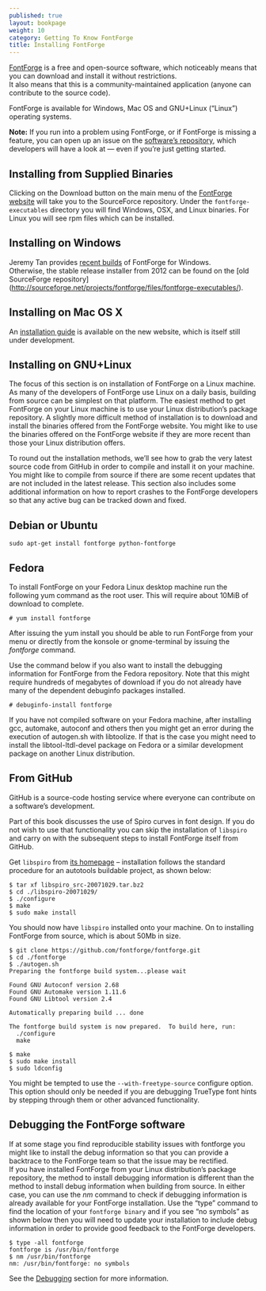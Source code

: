 ```yaml
---
published: true
layout: bookpage
weight: 10
category: Getting To Know FontForge
title: Installing FontForge
---
```


[FontForge] is a free and open-source software, which noticeably means that you can download and
install it without restrictions.  
It also means that this is a community-maintained application (anyone can contribute to the source
code).

FontForge is available for Windows, Mac OS and GNU+Linux (“Linux”) operating systems.

<p class="note"><b>Note:</b> If you run into a problem using FontForge, or if FontForge is missing a
feature, you can open up an issue on the <a href="https://github.com/fontforge/fontforge">software’s
repository</a>, which developers will have a look at &mdash; even if you’re just getting started.</p>

Installing from Supplied Binaries
---------------------------------

Clicking on the Download button on the main menu of the [FontForge website][FontForge] will take you
to the SourceForce repository. Under the `fontforge-executables` directory you will find Windows,
OSX, and Linux binaries. For Linux you will see rpm files which can be installed.

Installing on Windows
---------------------

Jeremy Tan provides [recent builds](http://sourceforge.net/projects/fontforgebuilds/) of
FontForge for Windows.  
Otherwise, the stable release installer from 2012 can be found on the [old SourceForge repository]
(http://sourceforge.net/projects/fontforge/files/fontforge-executables/).

Installing on Mac OS X
----------------------

An [installation guide](http://fontforge.github.io/en-US/downloads/mac/) is available on the new
website, which is itself still under development.

Installing on GNU+Linux
-------------------------

The focus of this section is on installation of FontForge on a Linux machine. As many of the
developers of FontForge use Linux on a daily basis, building from source can be simplest on that
platform. The easiest method to get FontForge on your Linux machine is to use your Linux
distribution’s package repository. A slightly more difficult method of installation is to download
and install the binaries offered from the FontForge website. You might like to use the binaries
offered on the FontForge website if they are more recent than those your Linux distribution offers.

To round out the installation methods, we’ll see how to grab the very latest source code from GitHub
in order to compile and install it on your machine. You might like to compile from source if
there are some recent updates that are not included in the latest release. This section also
includes some additional information on how to report crashes to the FontForge developers so that
any active bug can be tracked down and fixed.

## Debian or Ubuntu

```
sudo apt-get install fontforge python-fontforge
```

## Fedora

To install FontForge on your Fedora Linux desktop machine run the following yum command as the root
user. This will require about 10MiB of download to complete.

```
# yum install fontforge
```

After issuing the yum install you should be able to run FontForge from your menu or directly from
the konsole or gnome-terminal by issuing the *fontforge* command.

Use the command below if you also want to install the debugging information for FontForge from the
Fedora repository. Note that this might require hundreds of megabytes of download if you do not
already have many of the dependent debuginfo packages installed.

```
# debuginfo-install fontforge
```

If you have not compiled software on your Fedora machine, after installing gcc, automake, autoconf
and others then you might get an error during the execution of autogen.sh with libtoolize. If that
is the case you might need to install the libtool-ltdl-devel package on Fedora or a similar
development package on another Linux distribution.

## From GitHub

GitHub is a source-code hosting service where everyone can contribute on a software’s development.

Part of this book discusses the use of Spiro curves in font design. If you do not wish to use that
functionality you can skip the installation of `libspiro` and carry on with the subsequent steps to
install FontForge itself from GitHub.

Get `libspiro` from [its homepage](http://libspiro.sourceforge.net) &ndash; installation follows the
standard procedure for an autotools buildable project, as shown below:

```
$ tar xf libspiro_src-20071029.tar.bz2 
$ cd ./libspiro-20071029/
$ ./configure 
$ make
$ sudo make install
```

You should now have `libspiro` installed onto your machine. On to installing FontForge from source,
which is about 50Mb in size.

```
$ git clone https://github.com/fontforge/fontforge.git
$ cd ./fontforge
$ ./autogen.sh 
Preparing the fontforge build system...please wait

Found GNU Autoconf version 2.68
Found GNU Automake version 1.11.6
Found GNU Libtool version 2.4

Automatically preparing build ... done

The fontforge build system is now prepared.  To build here, run:
  ./configure
  make

$ make
$ sudo make install
$ sudo ldconfig
```

You might be tempted to use the `--with-freetype-source` configure option. This option should only
be needed if you are debugging TrueType font hints by stepping through them or other advanced
functionality.

## Debugging the FontForge software

If at some stage you find reproducible stability issues with fontforge you might like to install the
debug information so that you can provide a backtrace to the FontForge team so that the issue may be
rectified.  
If you have installed FontForge from your Linux distribution’s package repository, the method to
install debugging information is different than the method to install debug information when building
from source. In either case, you can use the *nm* command to check if debugging information is
already available for your FontForge installation. Use the “type” command to find the
location of your `fontforge binary` and if you see “no symbols” as shown below then you will need to
update your installation to include debug information in order to provide good feedback to the
FontForge developers.

```
$ type -all fontforge
fontforge is /usr/bin/fontforge
$ nm /usr/bin/fontforge
nm: /usr/bin/fontforge: no symbols
```

See the [Debugging] section for more information.

[FontForge]: http://fontforge.github.io/
[Debugging]: When_Things_Go_Wrong_With_Fontforge_Itself.html
